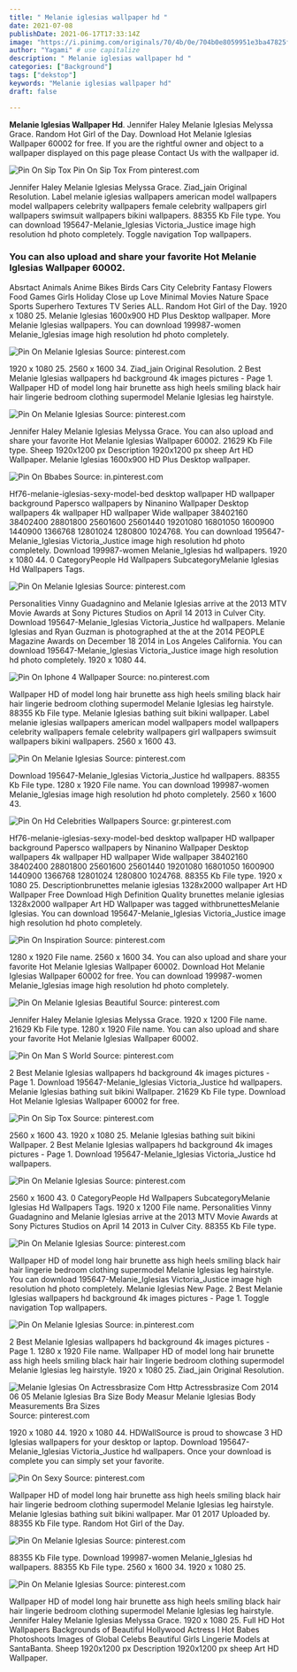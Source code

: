 ```yaml
---
title: " Melanie iglesias wallpaper hd "
date: 2021-07-08
publishDate: 2021-06-17T17:33:14Z
image: "https://i.pinimg.com/originals/70/4b/0e/704b0e8059951e3ba47825f633e021f6.jpg"
author: "Yagami" # use capitalize
description: " Melanie iglesias wallpaper hd "
categories: ["Background"]
tags: ["dekstop"]
keywords: "Melanie iglesias wallpaper hd"
draft: false

---
```



**Melanie Iglesias Wallpaper Hd**. Jennifer Haley Melanie Iglesias Melyssa Grace. Random Hot Girl of the Day. Download Hot Melanie Iglesias Wallpaper 60002 for free. If you are the rightful owner and object to a wallpaper displayed on this page please Contact Us with the wallpaper id.

![Pin On Sip Tox](https://i.pinimg.com/originals/67/9a/72/679a7206ef4db36975d87376bb02f92d.jpg "Pin On Sip Tox")
Pin On Sip Tox From pinterest.com


Jennifer Haley Melanie Iglesias Melyssa Grace. Ziad_jain Original Resolution. Label melanie iglesias wallpapers american model wallpapers model wallpapers celebrity wallpapers female celebrity wallpapers girl wallpapers swimsuit wallpapers bikini wallpapers. 88355 Kb File type. You can download 195647-Melanie_Iglesias Victoria_Justice image high resolution hd photo completely. Toggle navigation Top wallpapers.

### You can also upload and share your favorite Hot Melanie Iglesias Wallpaper 60002.

Absrtact Animals Anime Bikes Birds Cars City Celebrity Fantasy Flowers Food Games Girls Holiday Close up Love Minimal Movies Nature Space Sports Superhero Textures TV Series ALL. Random Hot Girl of the Day. 1920 x 1080 25. Melanie Iglesias 1600x900 HD Plus Desktop wallpaper. More Melanie Iglesias wallpapers. You can download 199987-women Melanie_Iglesias image high resolution hd photo completely.


![Pin On Melanie Iglesias](https://i.pinimg.com/originals/7d/d9/b2/7dd9b28c4f346f291ed0be10964f6eac.jpg "Pin On Melanie Iglesias")
Source: pinterest.com

1920 x 1080 25. 2560 x 1600 34. Ziad_jain Original Resolution. 2 Best Melanie Iglesias wallpapers hd background 4k images pictures - Page 1. Wallpaper HD of model long hair brunette ass high heels smiling black hair hair lingerie bedroom clothing supermodel Melanie Iglesias leg hairstyle.

![Pin On Melanie Iglesias](https://i.pinimg.com/originals/94/3c/4c/943c4cfcab719ef516d50d395c71ad19.jpg "Pin On Melanie Iglesias")
Source: pinterest.com

Jennifer Haley Melanie Iglesias Melyssa Grace. You can also upload and share your favorite Hot Melanie Iglesias Wallpaper 60002. 21629 Kb File type. Sheep 1920x1200 px Description 1920x1200 px sheep Art HD Wallpaper. Melanie Iglesias 1600x900 HD Plus Desktop wallpaper.

![Pin On Bbabes](https://i.pinimg.com/originals/3f/0f/07/3f0f07030900adb5cf0b4c8ccfe906c2.jpg "Pin On Bbabes")
Source: in.pinterest.com

Hf76-melanie-iglesias-sexy-model-bed desktop wallpaper HD wallpaper background Papersco wallpapers by Ninanino Wallpaper Desktop wallpapers 4k wallpaper HD wallpaper Wide wallpaper 38402160 38402400 28801800 25601600 25601440 19201080 16801050 1600900 1440900 1366768 12801024 1280800 1024768. You can download 195647-Melanie_Iglesias Victoria_Justice image high resolution hd photo completely. Download 199987-women Melanie_Iglesias hd wallpapers. 1920 x 1080 44. 0 CategoryPeople Hd Wallpapers SubcategoryMelanie Iglesias Hd Wallpapers Tags.

![Pin On Melanie Iglesias](https://i.pinimg.com/originals/dd/27/82/dd278292f443a1bf4eed4310a185fec4.jpg "Pin On Melanie Iglesias")
Source: pinterest.com

Personalities Vinny Guadagnino and Melanie Iglesias arrive at the 2013 MTV Movie Awards at Sony Pictures Studios on April 14 2013 in Culver City. Download 195647-Melanie_Iglesias Victoria_Justice hd wallpapers. Melanie Iglesias and Ryan Guzman is photographed at the at the 2014 PEOPLE Magazine Awards on December 18 2014 in Los Angeles California. You can download 195647-Melanie_Iglesias Victoria_Justice image high resolution hd photo completely. 1920 x 1080 44.

![Pin On Iphone 4 Wallpaper](https://i.pinimg.com/originals/1c/e4/09/1ce409bc7eb2ce6f26c2d785d0ae7067.jpg "Pin On Iphone 4 Wallpaper")
Source: no.pinterest.com

Wallpaper HD of model long hair brunette ass high heels smiling black hair hair lingerie bedroom clothing supermodel Melanie Iglesias leg hairstyle. 88355 Kb File type. Melanie Iglesias bathing suit bikini wallpaper. Label melanie iglesias wallpapers american model wallpapers model wallpapers celebrity wallpapers female celebrity wallpapers girl wallpapers swimsuit wallpapers bikini wallpapers. 2560 x 1600 43.

![Pin On Melanie Iglesias](https://i.pinimg.com/originals/9e/4f/18/9e4f18a539610718fc24951cb83ebbe7.jpg "Pin On Melanie Iglesias")
Source: pinterest.com

Download 195647-Melanie_Iglesias Victoria_Justice hd wallpapers. 88355 Kb File type. 1280 x 1920 File name. You can download 199987-women Melanie_Iglesias image high resolution hd photo completely. 2560 x 1600 43.

![Pin On Hd Celebrities Wallpapers](https://i.pinimg.com/originals/c0/d1/d4/c0d1d4e4a19e49858c5a79489cd9295c.jpg "Pin On Hd Celebrities Wallpapers")
Source: gr.pinterest.com

Hf76-melanie-iglesias-sexy-model-bed desktop wallpaper HD wallpaper background Papersco wallpapers by Ninanino Wallpaper Desktop wallpapers 4k wallpaper HD wallpaper Wide wallpaper 38402160 38402400 28801800 25601600 25601440 19201080 16801050 1600900 1440900 1366768 12801024 1280800 1024768. 88355 Kb File type. 1920 x 1080 25. Descriptionbrunettes melanie iglesias 1328x2000 wallpaper Art HD Wallpaper Free Download High Definition Quality brunettes melanie iglesias 1328x2000 wallpaper Art HD Wallpaper was tagged withbrunettesMelanie Iglesias. You can download 195647-Melanie_Iglesias Victoria_Justice image high resolution hd photo completely.

![Pin On Inspiration](https://i.pinimg.com/originals/4d/68/d7/4d68d7d7a934a1d621ee460172f31a48.jpg "Pin On Inspiration")
Source: pinterest.com

1280 x 1920 File name. 2560 x 1600 34. You can also upload and share your favorite Hot Melanie Iglesias Wallpaper 60002. Download Hot Melanie Iglesias Wallpaper 60002 for free. You can download 199987-women Melanie_Iglesias image high resolution hd photo completely.

![Pin On Melanie Iglesias Beautiful](https://i.pinimg.com/originals/5a/99/1b/5a991b7a0473f6dac3db6123380bcd33.jpg "Pin On Melanie Iglesias Beautiful")
Source: pinterest.com

Jennifer Haley Melanie Iglesias Melyssa Grace. 1920 x 1200 File name. 21629 Kb File type. 1280 x 1920 File name. You can also upload and share your favorite Hot Melanie Iglesias Wallpaper 60002.

![Pin On Man S World](https://i.pinimg.com/originals/14/45/87/14458735b4f3e55eceb317db5395c5ab.jpg "Pin On Man S World")
Source: pinterest.com

2 Best Melanie Iglesias wallpapers hd background 4k images pictures - Page 1. Download 195647-Melanie_Iglesias Victoria_Justice hd wallpapers. Melanie Iglesias bathing suit bikini Wallpaper. 21629 Kb File type. Download Hot Melanie Iglesias Wallpaper 60002 for free.

![Pin On Sip Tox](https://i.pinimg.com/originals/67/9a/72/679a7206ef4db36975d87376bb02f92d.jpg "Pin On Sip Tox")
Source: pinterest.com

2560 x 1600 43. 1920 x 1080 25. Melanie Iglesias bathing suit bikini Wallpaper. 2 Best Melanie Iglesias wallpapers hd background 4k images pictures - Page 1. Download 195647-Melanie_Iglesias Victoria_Justice hd wallpapers.

![Pin On Melanie Iglesias](https://i.pinimg.com/originals/9e/61/a2/9e61a29d61a96822c489bad92e114792.jpg "Pin On Melanie Iglesias")
Source: pinterest.com

2560 x 1600 43. 0 CategoryPeople Hd Wallpapers SubcategoryMelanie Iglesias Hd Wallpapers Tags. 1920 x 1200 File name. Personalities Vinny Guadagnino and Melanie Iglesias arrive at the 2013 MTV Movie Awards at Sony Pictures Studios on April 14 2013 in Culver City. 88355 Kb File type.

![Pin On Melanie Iglesias](https://i.pinimg.com/originals/be/5a/a2/be5aa2e7dd8d8fdaf85bd2f99ceb90ed.png "Pin On Melanie Iglesias")
Source: pinterest.com

Wallpaper HD of model long hair brunette ass high heels smiling black hair hair lingerie bedroom clothing supermodel Melanie Iglesias leg hairstyle. You can download 195647-Melanie_Iglesias Victoria_Justice image high resolution hd photo completely. Melanie Iglesias New Page. 2 Best Melanie Iglesias wallpapers hd background 4k images pictures - Page 1. Toggle navigation Top wallpapers.

![Pin On Melanie Iglesias](https://i.pinimg.com/originals/b3/cd/5e/b3cd5e84bab3d1e860e68165fa21398c.jpg "Pin On Melanie Iglesias")
Source: in.pinterest.com

2 Best Melanie Iglesias wallpapers hd background 4k images pictures - Page 1. 1280 x 1920 File name. Wallpaper HD of model long hair brunette ass high heels smiling black hair hair lingerie bedroom clothing supermodel Melanie Iglesias leg hairstyle. 1920 x 1080 25. Ziad_jain Original Resolution.

![Melanie Iglesias On Actressbrasize Com Http Actressbrasize Com 2014 06 05 Melanie Iglesias Bra Size Body Measur Melanie Iglesias Body Measurements Bra Sizes](https://i.pinimg.com/originals/81/c1/fc/81c1fcf1fe3610c199a8e3841549b305.jpg "Melanie Iglesias On Actressbrasize Com Http Actressbrasize Com 2014 06 05 Melanie Iglesias Bra Size Body Measur Melanie Iglesias Body Measurements Bra Sizes")
Source: pinterest.com

1920 x 1080 44. 1920 x 1080 44. HDWallSource is proud to showcase 3 HD Iglesias wallpapers for your desktop or laptop. Download 195647-Melanie_Iglesias Victoria_Justice hd wallpapers. Once your download is complete you can simply set your favorite.

![Pin On Sexy](https://i.pinimg.com/originals/ef/ae/8f/efae8f820ca76503efd0b4a409ec25a8.jpg "Pin On Sexy")
Source: pinterest.com

Wallpaper HD of model long hair brunette ass high heels smiling black hair hair lingerie bedroom clothing supermodel Melanie Iglesias leg hairstyle. Melanie Iglesias bathing suit bikini wallpaper. Mar 01 2017 Uploaded by. 88355 Kb File type. Random Hot Girl of the Day.

![Pin On Melanie Iglesias](https://i.pinimg.com/originals/35/e4/fb/35e4fbe340b5d518fe9fc9c463ccc018.jpg "Pin On Melanie Iglesias")
Source: pinterest.com

88355 Kb File type. Download 199987-women Melanie_Iglesias hd wallpapers. 88355 Kb File type. 2560 x 1600 34. 1920 x 1080 25.

![Pin On Melanie Iglesias](https://i.pinimg.com/originals/70/4b/0e/704b0e8059951e3ba47825f633e021f6.jpg "Pin On Melanie Iglesias")
Source: pinterest.com

Wallpaper HD of model long hair brunette ass high heels smiling black hair hair lingerie bedroom clothing supermodel Melanie Iglesias leg hairstyle. Jennifer Haley Melanie Iglesias Melyssa Grace. 1920 x 1080 25. Full HD Hot Wallpapers Backgrounds of Beautiful Hollywood Actress I Hot Babes Photoshoots Images of Global Celebs Beautiful Girls Lingerie Models at SantaBanta. Sheep 1920x1200 px Description 1920x1200 px sheep Art HD Wallpaper.

